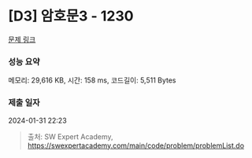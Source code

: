 # [D3] 암호문3 - 1230 

[문제 링크](https://swexpertacademy.com/main/code/problem/problemDetail.do?contestProbId=AV14zIwqAHwCFAYD) 

### 성능 요약

메모리: 29,616 KB, 시간: 158 ms, 코드길이: 5,511 Bytes

### 제출 일자

2024-01-31 22:23



> 출처: SW Expert Academy, https://swexpertacademy.com/main/code/problem/problemList.do